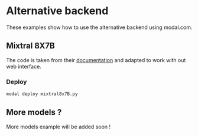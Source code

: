# Alternative backend

These examples show how to use the alternative backend using modal.com.

## Mixtral 8X7B

The code is taken from their [documentation](https://modal.com/docs/examples/vllm_mixtral) and adapted to work with out web interface.

### Deploy
  
  ```bash
  modal deploy mixtral8x7B.py
  ```

## More models ?

More models example will be added soon !